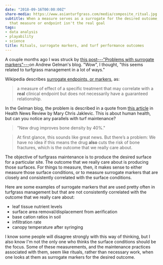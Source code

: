 ```yaml
---
date: "2018-09-16T00:00:00Z"
share-media: https://www.asianturfgrass.com/media/composite_ritual.jpg
subtitle: When a measure serves as a surrogate for the desired outcome, then achieving
  that measure or endpoint isn't the real goal
tags:
- data analysis
- playability
- science
title: Rituals, surrogate markers, and turf performance outcomes
---
```


A couple months ago I was struck by [this post---"Problems with surrogate markers"---](https://andrewgelman.com/2018/06/30/problems-surrogate-markers/)on Andrew Gelman's blog. "Wow", I thought, "this seems related to turfgrass management in a lot of ways."

Wikipedia describes [surrogate endpoints, or markers](https://en.wikipedia.org/wiki/Surrogate_endpoint), as:

> a measure of effect of a specific treatment that may correlate with a **real** clinical endpoint but does not necessarily have a guaranteed relationship.

In the Gelman blog, the problem is described in a quote from [this article](https://www.healthnewsreview.org/toolkit/tips-for-understanding-studies/surrogate-markers-may-not-tell-the-whole-story/) in Health News Review by Mary Chris Jaklevic. This is about human health, but can you notice any parallels with turf maintenance?

> "New drug improves bone density by 40%."

> At first glance, this sounds like great news. But there’s a problem: We have no idea if this means the drug **also** cuts the risk of bone fractures, which is the outcome that we really care about.

The objective of turfgrass maintenance is to produce the desired surface for a particular site. The outcome that we really care about is producing those surfaces. For things to measure, then, it makes sense to either measure those surface conditions, or to measure surrogate markers that are closely and consistently correlated with the surface conditions.

Here are some examples of surrogate markers that are used pretty often in turfgrass management but that are not consistently correlated with the outcome that we really care about:

* leaf tissue nutrient levels
* surface area removal/displacement from aerification
* base cation ratios in soil
* infiltration rate
* canopy temperature after syringing

I know some people will disagree strongly with this way of thinking, but I also know I'm not the only one who thinks the surface conditions should be the focus. Some of these measurements, and the maintenance practices associated with them, seem like rituals, rather than necessary work, when one looks at them as surrogate markers for the desired outcome.







